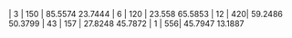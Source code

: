 | 3  | 150 | 85.5574 23.7444
| 6  | 120 | 23.558 65.5853
| 12 | 420| 59.2486 50.3799
| 43 | 157 | 27.8248 45.7872
| 1  | 556| 45.7947 13.1887
